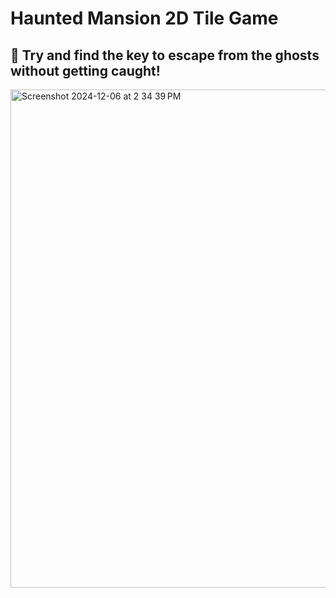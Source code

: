 # Haunted Mansion 2D Tile Game

## 👻 Try and find the key to escape from the ghosts without getting caught!

<img width="797" alt="Screenshot 2024-12-06 at 2 34 39 PM" src="https://github.com/user-attachments/assets/1851b4ca-da57-44c6-9081-7f289687407f">

